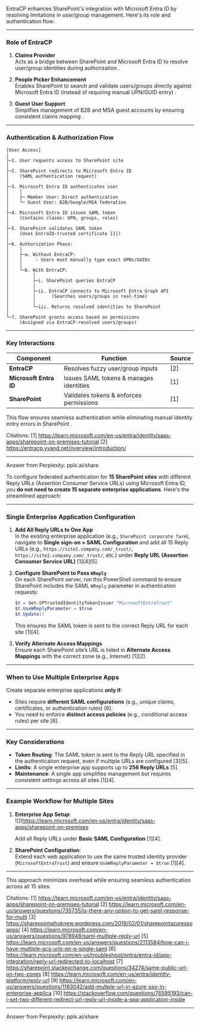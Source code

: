 EntraCP enhances SharePoint's integration with Microsoft Entra ID by resolving limitations in user/group management. Here's its role and authentication flow:

---

### **Role of EntraCP**
1. **Claims Provider**  
   Acts as a bridge between SharePoint and Microsoft Entra ID to resolve user/group identities during authorization .

2. **People Picker Enhancement**  
   Enables SharePoint to search and validate users/groups directly against Microsoft Entra ID (instead of requiring manual UPN/GUID entry) .

3. **Guest User Support**  
   Simplifies management of B2B and MSA guest accounts by ensuring consistent claims mapping .

---

### **Authentication & Authorization Flow**  
```text
[User Access]  
│  
├─1. User requests access to SharePoint site  
│  
├─2. SharePoint redirects to Microsoft Entra ID  
│    (SAML authentication request)  
│  
├─3. Microsoft Entra ID authenticates user  
│    │  
│    ├─ Member User: Direct authentication  
│    └─ Guest User: B2B/Google/MSA federation  
│  
├─4. Microsoft Entra ID issues SAML token  
│    (Contains claims: UPN, groups, roles)  
│  
├─5. SharePoint validates SAML token  
│    (Uses EntraID-trusted certificate [1])  
│  
├─6. Authorization Phase:  
│    │  
│    ├─a. Without EntraCP:  
│    │     - Users must manually type exact UPNs/GUIDs  
│    │  
│    └─b. With EntraCP:  
│         │  
│         ├─i. SharePoint queries EntraCP  
│         │  
│         ├─ii. EntraCP connects to Microsoft Entra Graph API  
│         │      (Searches users/groups in real-time)  
│         │  
│         └─iii. Returns resolved identities to SharePoint  
│  
└─7. SharePoint grants access based on permissions  
     (Assigned via EntraCP-resolved users/groups)  
```

---

### **Key Interactions**  
| Component                | Function                                  | Source |  
|--------------------------|-------------------------------------------|--------|  
| **EntraCP**              | Resolves fuzzy user/group inputs         | [2]    |  
| **Microsoft Entra ID**   | Issues SAML tokens & manages identities  | [1]    |  
| **SharePoint**           | Validates tokens & enforces permissions  | [1]    |  

This flow ensures seamless authentication while eliminating manual identity entry errors in SharePoint .

Citations:
[1] https://learn.microsoft.com/en-us/entra/identity/saas-apps/sharepoint-on-premises-tutorial
[2] https://entracp.yvand.net/overview/introduction/

---
Answer from Perplexity: pplx.ai/share

To configure federated authentication for **15 SharePoint sites** with different Reply URLs (Assertion Consumer Service URLs) using Microsoft Entra ID, you **do not need to create 15 separate enterprise applications**. Here's the streamlined approach:

---

### **Single Enterprise Application Configuration**
1. **Add All Reply URLs to One App**  
   In the existing enterprise application (e.g., `SharePoint corporate farm`), navigate to **Single sign-on > SAML Configuration** and add all 15 Reply URLs (e.g., `https://site1.company.com/_trust/`, `https://site2.company.com/_trust/`, etc.) under **Reply URL (Assertion Consumer Service URL)** [1][4][5].

2. **Configure SharePoint to Pass `WReply`**  
   On each SharePoint server, run this PowerShell command to ensure SharePoint includes the SAML `WReply` parameter in authentication requests:  
   ```powershell
   $t = Get-SPTrustedIdentityTokenIssuer "MicrosoftEntraTrust"
   $t.UseWReplyParameter = $true
   $t.Update()
   ```
   This ensures the SAML token is sent to the correct Reply URL for each site [1][4].

3. **Verify Alternate Access Mappings**  
   Ensure each SharePoint site’s URL is listed in **Alternate Access Mappings** with the correct zone (e.g., Internet) [1][2].

---

### **When to Use Multiple Enterprise Apps**
Create separate enterprise applications **only if**:  
- Sites require **different SAML configurations** (e.g., unique claims, certificates, or authentication rules) [6].  
- You need to enforce **distinct access policies** (e.g., conditional access rules) per site [6].

---

### **Key Considerations**
- **Token Routing**: The SAML token is sent to the Reply URL specified in the authentication request, even if multiple URLs are configured [3][5].  
- **Limits**: A single enterprise app supports up to **256 Reply URLs** [5].  
- **Maintenance**: A single app simplifies management but requires consistent settings across all sites [1][4].

---

### **Example Workflow for Multiple Sites**
1. **Enterprise App Setup**:  
   ![](https://learn.microsoft.com/en-us/entra/identity/saas-apps/sharepoint-on-premises  
     
   Add all Reply URLs under **Basic SAML Configuration** [1][4].

2. **SharePoint Configuration**:  
   Extend each web application to use the same trusted identity provider (`MicrosoftEntraTrust`) and ensure `UseWReplyParameter = $true` [1][4].

---

This approach minimizes overhead while ensuring seamless authentication across all 15 sites.

Citations:
[1] https://learn.microsoft.com/en-us/entra/identity/saas-apps/sharepoint-on-premises-tutorial
[2] https://learn.microsoft.com/en-us/answers/questions/735735/is-there-any-option-to-get-saml-response-for-multi
[3] https://sharepointwhoknew.wordpress.com/2019/02/01/sharepointazuressoapps/
[4] https://learn.microsoft.com/en-us/answers/questions/978948/saml-multiple-reply-url
[5] https://learn.microsoft.com/en-us/answers/questions/2113584/how-can-i-have-multiple-acs-urls-on-a-single-saml
[6] https://learn.microsoft.com/en-us/troubleshoot/entra/entra-id/app-integration/reply-url-redirected-to-localhost
[7] https://sharepoint.stackexchange.com/questions/34274/same-public-url-on-two-zones
[8] https://learn.microsoft.com/en-us/entra/identity-platform/reply-url
[9] https://learn.microsoft.com/en-us/answers/questions/1183042/add-multple-url-in-azure-sso-in-enterprise-applica
[10] https://stackoverflow.com/questions/76595193/can-i-set-two-different-redirect-url-reply-url-inside-a-spa-application-inside

---
Answer from Perplexity: pplx.ai/share
